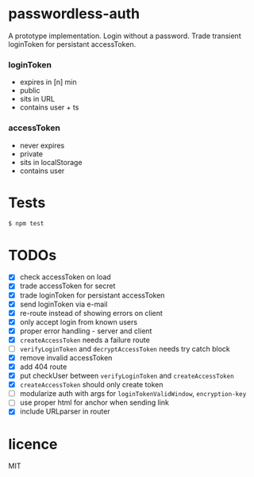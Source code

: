 # passwordless-auth
A prototype implementation. Login without a password. Trade transient loginToken for persistant accessToken.

### loginToken
- expires in [n] min
- public
- sits in URL
- contains user + ts

### accessToken
- never expires
- private
- sits in localStorage
- contains user

# Tests
```
$ npm test
```

# TODOs
- [x] check accessToken on load
- [x] trade accessToken for secret
- [x] trade loginToken for persistant accessToken
- [x] send loginToken via e-mail
- [x] re-route instead of showing errors on client
- [x] only accept login from known users
- [x] proper error handling - server and client
- [x] `createAccessToken` needs a failure route
- [ ] `verifyLoginToken` and `decryptAccessToken` needs try catch block
- [x] remove invalid accessToken
- [x] add 404 route
- [x] put checkUser between `verifyLoginToken` and `createAccessToken`
- [x] `createAccessToken` should only create token
- [ ] modularize auth with args for `loginTokenValidWindow`, `encryption-key`
- [ ] use proper html for anchor when sending link
- [x] include URLparser in router

# licence
MIT
